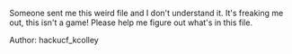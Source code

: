 Someone sent me this weird file and I don't understand it. It's freaking me out, this isn't a game! Please help me figure out what's in this file.

Author: hackucf_kcolley
